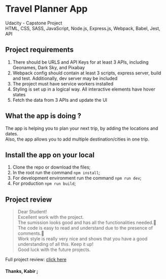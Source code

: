 # Travel Planner App

Udacity - Capstone Project<br>
HTML, CSS, SASS, JavaScript, Node.js, Express.js, Webpack, Babel, Jest, API

## Project requirements

1. There should be URLS and API Keys for at least 3 APIs, including Geonames, Dark Sky, and Pixabay
2. Webpack config should contain at least 3 scripts, express server, build and test. Additionally, dev server may be included
3. The project must have service workers installed
4. Styling is set up in a logical way. All interactive elements have hover states
5. Fetch the data from 3 APIs and update the UI

## What the app is doing ?

The app is helping you to plan your next trip, by adding the locations and dates.<br>
Also, the app allows you to add multiple destination/cities in one trip.

## Install the app on your local

1. Clone the repo or download the files;
2. In the root run the command `npm install`;
3. For development environment run the command `npm run dev`;
4. For production `npm run build`;

## Project review

> Dear Student!<br>
> Excellent work with the project.<br>
> The sumission looks good and has all the functionalities needed.:clap:<br>
> The code is easy to read and understand due to the presence of comments.:tada:<br>
> Work style is really very nice and shows that you have a good understanding of all this. Keep it up!<br>
> Good luck with the future projects.

Full project review: [click here](https://drive.google.com/open?id=1HgeAsXr1IaB-K0yKF3wY0xFCJ0tWmvQ0)

#### Thanks, Kabir ;
